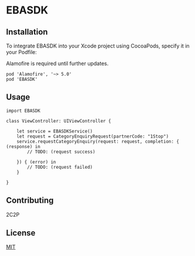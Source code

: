# EBASDK 

## Installation

To integrate EBASDK into your Xcode project using CocoaPods, specify it in your Podfile:

Alamofire is required until further updates.

```
pod 'Alamofire', '~> 5.0'
pod 'EBASDK'
```



## Usage

```
import EBASDK

class ViewController: UIViewController {

    let service = EBASDKService()
    let request = CategoryEnquiryRequest(partnerCode: "1Stop")
    service.requestCategoryEnquiry(request: request, completion: { (response) in
        // TODO: (request success)
        
    }) { (error) in
        // TODO: (request failed)
    }
    
}
```


## Contributing
2C2P

## License
[MIT](https://choosealicense.com/licenses/mit/)

